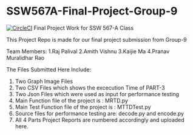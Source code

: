 # SSW567A-Final-Project-Group-9
[![CircleCI](https://dl.circleci.com/status-badge/img/gh/rpalival/SSW567A-Final-Project-Group-9/tree/main.svg?style=shield)](https://dl.circleci.com/status-badge/redirect/gh/rpalival/SSW567A-Final-Project-Group-9/tree/main)
Final Project Work for SSW 567-A Class

This Project Repo is made for our final project submission from Group-9

Team Members:
1.Raj Palival
2.Amith Vishnu
3.Kaijie Ma
4.Pranav Muralidhar Rao


The Files Submitted Here Include:
1. Two Graph Image Files
2. Two CSV Files which shows the excecution Time of PART-3
3. Two Json Files which were used as input for performance testing
4. Main Function file of the project is : MRTD.py
5. Main Test Function file of the project is : MTTDTest.py
6. Source files for performance testing are: decode.py and encode.py
7. All 4 Parts Project Reports are numbered accordingly and uploaded here.
